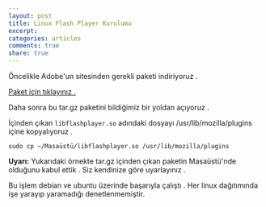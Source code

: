 ```yaml
---
layout: post
title: Linux Flash Player Kurulumu
excerpt:
categories: articles
comments: true
share: true
---
```


Öncelikle Adobe'un sitesinden gerekli paketi indiriyoruz .

<a href="http://get.adobe.com/tr/flashplayer/thankyou/?installer=Flash_Player_10.1_for_Linux_(.tar.gz)"> Paket için tıklayınız . </a>

Daha sonra bu tar.gz paketini bildiğimiz bir yoldan açıyoruz .

İçinden çıkan `libflashplayer.so` adındaki dosyayı /usr/lib/mozilla/plugins içine kopyalıyoruz .

    sudo cp ~/Masaüstü/libflashplayer.so /usr/lib/mozilla/plugins

**Uyarı:** Yukarıdaki örnekte tar.gz içinden çıkan paketin Masaüstü'nde olduğunu kabul ettik . Siz kendinize göre uyarlayınız .

Bu işlem debian ve ubuntu üzerinde başarıyla çalıştı . Her linux dağıtımında işe yarayıp yaramadığı denetlenmemiştir.

